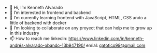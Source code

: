 - 👋 Hi, I’m Kenneth Alvarado
- 👀 I’m interested in frontend and backend
- 🌱 I’m currently learning frontend with JavaScript, HTML, CSS ando a little of backend with docker
- 💞️ I’m looking to collaborate on any proyect that can help me to grow up in this industry
- 📫 How to reach me 
        linkedin: https://www.linkedin.com/in/kenneth-andrés-alvarado-obando-13b947190/
        emial: gatotico99@gmail.com

